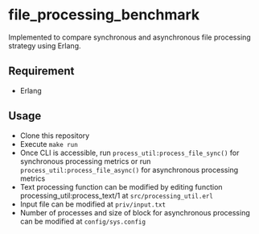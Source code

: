 # file_processing_benchmark
Implemented to compare synchronous and asynchronous file processing strategy using Erlang.

## Requirement
* Erlang

## Usage
* Clone this repository
* Execute `make run`
* Once CLI is accessible, run `process_util:process_file_sync()` for synchronous processing metrics or run `process_util:process_file_async()` for asynchronous processing metrics
* Text processing function can be modified by editing function processing_util:process_text/1 at `src/processing_util.erl`
* Input file can be modified at `priv/input.txt`
* Number of processes and size of block for asynchronous processing can be modified at `config/sys.config`